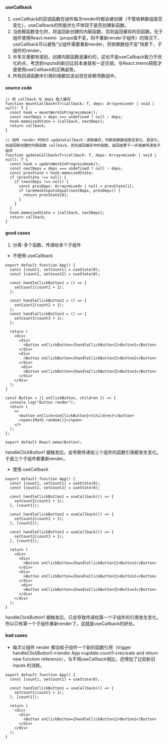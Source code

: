 #### useCallback
1. useCallback的回调函数在组件每次render时都会被创建（不管依赖数组是否变化），useCallback的性能优化不体现于是否创建新函数。
2. 当依赖函数变化时，将返回新创建的内联函数，否则返回缓存的旧函数。在子组件使用React.memo（props值不变，则不重新render子组件）的情况下，useCallback可以避免“父组件需要重新render，但依赖数组不变”场景下，子组件的render。
3. 许多文章都有提到，创建内联函数是廉价的，这也不是useCallback致力于优化的点，考虑到inputs的新旧比较本身就有一定花销，与React.memo搭配才是使用useCallback的正确姿势。
4. 所有回调函数中引用的值都应该出现在依赖项数组中。


#### source code
```
// 将 callback 与 deps 放入缓存
function mountCallback<T>(callback: T, deps: Array<mixed> | void | null): T {
  const hook = mountWorkInProgressHook();
  const nextDeps = deps === undefined ? null : deps;
  hook.memoizedState = [callback, nextDeps];
  return callback;
}

// 组件 render 时执行 updateCallback：读取缓存，判断依赖数组是否变化，若变化，则返回新创建的内联函数 callback，否则返回缓存中的函数。返回结果下一步就被传递给子组件
function updateCallback<T>(callback: T, deps: Array<mixed> | void | null): T {
  const hook = updateWorkInProgressHook();
  const nextDeps = deps === undefined ? null : deps;
  const prevState = hook.memoizedState;
  if (prevState !== null) {
    if (nextDeps !== null) {
      const prevDeps: Array<mixed> | null = prevState[1];
      if (areHookInputsEqual(nextDeps, prevDeps)) {
        return prevState[0];
      }
    }
  }
  hook.memoizedState = [callback, nextDeps];
  return callback;
}
```


#### good cases
1. 分离-多个函数，传递给多个子组件
* 不使用 useCallback
```
export default function App() {
  const [count1, setCount1] = useState(0);
  const [count2, setCount2] = useState(0);

  const handleClickButton1 = () => {
    setCount1(count1 + 1);
  };

  const handleClickButton2 = () => {
    setCount2(count2 + 1);
  };
  const handleClickButton3 = () => {
    setCount3(count3 + 1);
  };

  return (
    <div>
      <div>
        <Button onClickButton={handleClickButton1}>Button1</Button>
      </div>
      <div>
        <Button onClickButton={handleClickButton2}>Button2</Button>
      </div>
       <div>
        <Button onClickButton={handleClickButton3}>Button3</Button>
      </div>     
    </div>
  );
}
```
```
const Button = ({ onClickButton, children }) => {
  console.log("Button render");
  return (
    <>
      <button onClick={onClickButton}>{children}</button>
      <span>{Math.random()}</span>
    </>
  );
};

export default React.memo(Button);
```
handleClickButton1 被触发后，会导致传递给三个组件的函数引用都发生变化。于是三个子组件都重新render。
* 使用 useCallback
```
export default function App() {
  const [count1, setCount1] = useState(0);
  const [count2, setCount2] = useState(0);

  const handleClickButton1 = useCallback(() => {
    setCount2(count1 + 1);
  }, [count1]);

  const handleClickButton2 = useCallback(() => {
    setCount2(count2 + 1);
  }, [count2]);
  
  const handleClickButton3 = useCallback(() => {
    setCount2(count3 + 1);
  }, [count3]);

  return (
    <div>
      <div>
        <Button onClickButton={handleClickButton1}>Button1</Button>
      </div>
      <div>
        <Button onClickButton={handleClickButton2}>Button2</Button>
      </div>
       <div>
        <Button onClickButton={handleClickButton3}>Button3</Button>
      </div>     
    </div>
  );
}
```
handleClickButton1 被触发后，只会导致传递给第一个子组件的引用发生变化。所以只有第一个子组件重新render了。这就是useCallback的好处。



#### bad cases
* 每次父组件 render 都会給子组件一个新的函数引用（trigger handleClickButton1->render App->update count1->recreate and return new function reference），与不用useCallback相比，还增加了比较新旧 inputs 的消耗。 
```
export default function App() {
  const [count1, setCount1] = useState(0);

  const handleClickButton1 = useCallback(() => {
    setCount1(count1 + 1);
  }, [count1]);

  return (
    <div>
      <div>
        <Button onClickButton={handleClickButton1}>Button1</Button>
      </div>   
    </div>
  );
}
```
